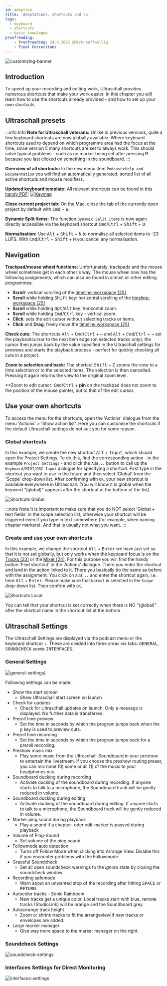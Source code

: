 ```yaml
---
id: adaption
title: 'Adaptations, shortcuts and co.'
tags:
  - keyboard
  - shortcuts
  - basic knowlegde 
proofreading:
    - Proofreading: 24.4.2022 @MirUnauffaellig.
    - Final Correction: 
---
```


<!-- @todo: Start gif loops only when needed (change gif) -->

![customizing-banner](https://raw.githubusercontent.com/Ultraschall/ultraschall-manual/main/assets/images/Anpassungen-und-Shortcuts/0-banner-custom.png)

## Introduction

To speed up your recording and editing work, Ultraschall provides numerous shortcuts that make your work easier. In this chapter you will learn how to use the shortcuts already provided - and how to set up your own shortcuts.

## Ultraschall presets

:::info Info
**Note for Ultraschall veterans:** Unlike in previous versions, quite a few keyboard shortcuts are now globally available. Where keyboard shortcuts used to depend on which programme area had the focus at the time, since version 5 many shortcuts are set to always work. This should solve typical problems - such as no marker being set after pressing <kbd>M</kbd> because you last clicked on something in the soundboard.
:::

**Overview of all shortcuts:** In the new menu item `Podcast`>`Help and Documentation` you will find an automatically generated, sorted list of all active shortcuts and mouse modifiers.

**Updated keyboard template:** All relevant shortcuts can be found in [this handy PDF](http://url.ultraschall-podcast.de/keymap5):
[![Keymap](https://raw.githubusercontent.com/Ultraschall/ultraschall-manual/main/assets/images/Anpassungen-und-Shortcuts/keymap.jpg)](http://url.ultraschall-podcast.de/keymap5)

**Close current project tab:** On the Mac, close the tab of the currently open project by default with <kbd>Cmd</kbd> + <kbd>W</kbd>.

**Dynamic Split Items:** The function `Dynamic Split Items` is now again directly accessible via the keyboard shortcut <kbd>Cmd</kbd>/<kbd>Ctrl</kbd> + <kbd>Shift</kbd> + <kbd>D</kbd>.

**Normalisation:** Use <kbd>Alt</kbd> + <kbd>Shift</kbd> + <kbd>N</kbd> to normalise all selected items to -23 LUFS. With <kbd>Cmd</kbd>/<kbd>Ctrl</kbd> + <kbd>Shift</kbd> + <kbd>N</kbd> you cancel any normalisation.

## Navigation

**Trackpad/mouse wheel functions:** Unfortunately, trackpads and the mouse wheel sometimes get in each other's way. The mouse wheel now has the following assignments, which can also be found in almost all other editing programmes:

- **Scroll**: vertical scrolling of the [timeline-workspace [25]](GUI-overview#area-workspace).
- **Scroll** while holding <kbd>Shift</kbd> key: horizontal scrolling of the [timeline-workspace [25]](GUI-overview#space-workspace)
- **Scroll** while holding <kbd>Opt</kbd>/<kbd>Alt</kbd> key: horizontal zoom.
- **Scroll** while holding <kbd>Cmd</kbd>/<kbd>Ctrl</kbd> key - vertical zoom.
- **Click**: sets the edit cursor without selecting tracks or items.
- **Click** and **Drag**: freely move the [timeline workspace [25]](GUI-overview#area-workspace) <!-- [ ] ToDo: check and correct if necessary -->

**Check cuts:** The shortcuts <kbd>Alt</kbd> + <kbd>Cmd</kbd>/<kbd>Ctrl</kbd> + <kbd>←</kbd> and <kbd>Alt</kbd> + <kbd>Cmd</kbd>/<kbd>Ctrl</kbd> + <kbd>→</kbd> set the playbackcursor to the next item edge (on selected tracks only); the cursor then jumps back by the value specified in the Ultraschall settings for previews and starts the playback process - perfect for quickly checking all cuts in a project.

**Zoom to selection and back:** The shortcut <kbd>Shift</kbd> + <kbd>Z</kbd> zooms the view to a time selection or to the selected items. The selection is then cancelled. Pressing it again returns the view to the original zoom level.

**Zoom to edit cursor: <kbd>Cmd</kbd>/<kbd>Ctrl</kbd> + **pin** on the trackpad does not zoom to the position of the mouse pointer, but to that of the edit cursor.

## Use your own shortcuts

To access the menu for the shortcuts, open the 'Actions' dialogue from the menu 'Actions' > 'Show action list'. Here you can customise the shortcuts if the default Ultraschall settings do not suit you for some reason.

### Global shortcuts

In this example, we create the new shortcut <kbd>Alt</kbd> + <kbd>Input</kbd>, which should open the Project Settings. To do this, find the corresponding action - in the example `Project Settings` - and click the `Add...` button to call up the `Keyboard/MIDI/OSC Input` dialogue for specifying a shortcut. First type in the shortcut you want to use in the future and then select 'Global' from the 'Scope' drop-down list. After confirming with `OK`, your new shortcut is available everywhere in Ultraschall. (You will know it is global when the keyword "(global)" appears after the shortcut at the bottom of the list).



![Shortcuts Global](https://raw.githubusercontent.com/Ultraschall/ultraschall-manual/main/assets/images/Anpassungen-und-Shortcuts/globale_shortcuts.gif)

:::note Note
It is important to make sure that you do NOT select 'Global + text fields' in the scope selection list, otherwise your shortcut will be triggered even if you type in text somewhere (for example, when naming chapter markers). And that is usually not what you want.
:::

### Create and use your own shortcuts

In this example, we change the shortcut <kbd>Alt</kbd> + <kbd>Enter</kbd> we have just set so that it is not set globally, but only works when the keyboard focus is on the [Tracks [23]](GUI-overview) or the [Mixer [24]](GUI-overview). For this purpose you will find the handy button 'Find shortcut' in the 'Actions' dialogue. There you enter the shortcut and land in the action linked to it. There you basically do the same as before with the assignment: You click on `Add...` and enter the shortcut again, i.e. here <kbd>Alt</kbd> + <kbd>Enter</kbd>. Please make sure that `Normal` is selected in the `Scope` drop-down list. Then confirm with `OK`.

![Shortcuts Local](https://raw.githubusercontent.com/Ultraschall/ultraschall-manual/main/assets/images/Anpassungen-und-Shortcuts/lokale_shortcuts.gif)

You can tell that your shortcut is set correctly when there is NO "(global)" after the shortcut name in the shortcut list at the bottom.

## Ultraschall Settings

The Ultraschall  Settings are displayed via the podcast menu or the keyboard shortcut <kbd>;</kbd>. These are divided into three areas via tabs: <kbd>GENERAL</kbd>, <kbd>SOUNDCHECK</kbd> sowie <kbd>INTERFACES</kbd>.

### General Settings

![general-settings](https://raw.githubusercontent.com/Ultraschall/ultraschall-manual/main/assets/images/Anpassungen-and-Shortcuts/settings_general.png))

Following settings can be made:

* Show the start screen
  * Show Ultraschall start screen on launch
* Check for updates
  * Check for Ultraschall updates on launch. Only a message is displayed. No further data is transferred.
* Preroll time preview
  * Set the time in seconds by which the program jumps back when the <kbd>p</kbd> key is used to preview cuts.
* Preroll time recording
  * Set the time in seconds by which the program jumps back for a preroll recording.
* Preshow music mix
  * Play some music from the Ultraschall-Soundboard in your preshow to entertain the livestream. If you choose the preshow routing preset, you can mix none (0) some or all (1) of the music to your headphones mix.
* Soundboard ducking during recording
  * Activate ducking of the soundboard during recording. If anyone starts to talk to a microphone, the Soundboard track will be gently reduced in volume.
* Soundboard ducking during editing
  * Activate ducking of the soundboard during editing. If anyone starts to talk to a microphone, the Soundboard track will be gently reduced in volume.
* Marker ping sound during playback
  * Play a sound if a chapter- oder edit-marker is passed during playback
* Volume of Ping-Sound
  * Set volume of the ping sound
* Followmode auto detection
  * Turns off Follow Mode when clicking into Arrange View. Disable this if you encounter problems with the Followmode.
* Graceful Soundcheck
  * Set all open soundcheck warnings to the _ignore_ state by closing the soundcheck window.
* Recording safemode
  * Warn about an unwanted stop of the recording after hitting <kbd>SPACE</kbd> or <kbd>RETURN</kbd>.
* Autocolor tracks - Sonic Rainboom
  * New tracks get a unique color. Local tracks start with blue, remote tracks (StudioLink) will be orange and the Soundboard grey.
* Autoarrange track height
  * Zoom or shrink tracks to fit the arrangeview|if new tracks or envelopes are added.    
* Large marker manager
  * Give way more space to the marker manager on the right.  

### Soundcheck Settings

![soundcheck-settings](https://raw.githubusercontent.com/Ultraschall/ultraschall-manual/main/assets/images/Anpassungen-und-Shortcuts/settings_soundcheck.png)

### Interfaces Settings for Direct Monitoring

![interfaces-settings](https://raw.githubusercontent.com/Ultraschall/ultraschall-manual/main/assets/images/Anpassungen-und-Shortcuts/settings_interfaces.png)

<!-- [ ] ToDo for V2: the chapter does not yet exist.
## Use control devices (Midi, OSC, etc.)

:::info Info
You can also control all shortcuts via Midi and OSC. Information on this can be found in the chapter [Miscellaneous](https://pad.gwdg.de/sLRAFF9eS0OwYFuobe_wZw#).
:::
-->

